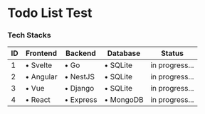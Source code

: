 # Todo List Test

### Tech Stacks

| ID | Frontend | Backend | Database | Status |
|-------|----------|---------|----------|--------|
| 1 | • Svelte | • Go | • SQLite | in progress... |
| 2 | • Angular | • NestJS | • SQLite | in progress... |
| 3 | • Vue | • Django | • SQLite | in progress... |
| 4 | • React | • Express | • MongoDB | in progress... |